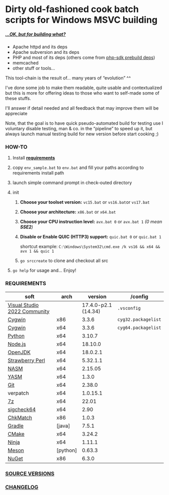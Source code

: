 # Dirty old-fashioned cook batch scripts for Windows MSVC building

##### *[...OK, but for building what?](./SRC_VERSION.md)*

- Apache httpd and its deps
- Apache subversion and its deps
- PHP and most of its deps (others come from [php-sdk prebuild deps](https://windows.php.net/downloadS/php-sdk/deps/))
- memcached
- other stuff or tools...

This tool-chain is the result of... many years of “evolution” ^^

I've done some job to make them readable, quite usable and contextualized but this is more for offering ideas to those who want to self-made some of these stuffs.

I'll answer if detail needed and all feedback that may improve them will be appreciate

Note, that the goal is to have quick pseudo-automated build for testing use I voluntary disable testing, man & co. in the “pipeline” to speed up it, but always launch manual testing build for new version before start cooking ;)

### HOW-TO

1. Install **[requirements](#requirements)**

2. copy `env_sample.bat` to `env.bat` and fill your paths according to requirements install path

3. launch simple command prompt in check-outed directory

4. init
   1. **Choose your toolset version:** `vc15.bat` or `vs16.bat`or `vs17.bat`

   2. **Choose your architecture:** `x86.bat` or `x64.bat`

   3. **Choose your CPU instruction level:** `avx.bat 0` or `avx.bat 1` _(0 mean **SSE2**)_

   3. **Disable or Enable QUIC (HTTP3) support:** `quic.bat 0` or `quic.bat 1` 

      shortcut example: `C:\Windows\System32\cmd.exe /k vs16 && x64 && avx 1 && quic 1`

   4. `go srccreate` to clone and checkout all src
   
5. `go help` for usage and... Enjoy!

### REQUIREMENTS

| soft                                                         | arch | version    | /config             |
| ------------------------------------------------------------ | ---- | -------------- | ------------------- |
| [Visual Studio 2022 Community](https://visualstudio.microsoft.com/fr/thank-you-downloading-visual-studio/?sku=Community&rel=16) |      | 17.4.0-p2.1 (14.34) | `.vsconfig`         |
| [Cygwin](https://cygwin.com/install.html)                    | x86  | 3.3.6  | `cyg32.packagelist` |
| [Cygwin](https://cygwin.com/install.html)                    | x64  | 3.3.6          | `cyg64.packagelist` |
| [Python](https://www.python.org/downloads/)                  | x64  | 3.10.7 |                     |
| [Node.js](https://nodejs.org/en/download/current/) | x64 | 18.10.0 | |
| [OpenJDK](https://jdk.java.net/18/)                      | x64  | 18.0.2.1 |                     |
| [Strawberry Perl](https://strawberryperl.com/releases.html) | x64  | 5.32.1.1 |                     |
| [NASM](https://www.nasm.us/pub/nasm/releasebuilds/?C=M;O=D) | x64  | 2.15.05        |                     |
| [YASM](https://yasm.tortall.net/Download.html) | x64 | 1.3.0 | |
| [Git](https://git-scm.com/download/win)                      | x64  | 2.38.0 |                     |
| verpatch                                                     | x64  | 1.0.15.1       |                     |
| [7z](https://www.7-zip.org/download.html)                    | x64  | 22.01  |                     |
| [sigcheck64](https://docs.microsoft.com/en-us/sysinternals/downloads/sigcheck) | x64  | 2.90       |                     |
| [ChkMatch](https://web.archive.org/web/20210205095232/https://www.debuginfo.com/tools/chkmatch.html) | x86 | 1.0.3          |                     |
| [Gradle](https://gradle.org/install/) | [java] | 7.5.1 | |
| [CMake](https://cmake.org/download/) | x64 | 3.24.2 | |
| [Ninja](https://github.com/ninja-build/ninja/releases) | x64 | 1.11.1 | |
| [Meson](https://github.com/mesonbuild/meson/releases) | [python] | 0.63.3 | |
| [NuGet](https://www.nuget.org/downloads) | x86 | 6.3.0 | |

### [SOURCE VERSIONS](./SRC_VERSION.md)
### [CHANGELOG](./changelog.md)
